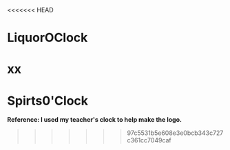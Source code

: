 <<<<<<< HEAD
# LiquorOClock

xx
=======
# Spirts0'Clock

**Reference: I used my teacher's clock to help make the logo.**
>>>>>>> 97c5531b5e608e3e0bcb343c727c361cc7049caf
